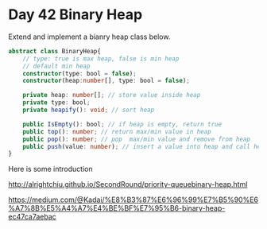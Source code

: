 # Day 42 Binary Heap

Extend and implement a bianry heap class below.

```ts
abstract class BinaryHeap{
    // type: true is max heap, false is min heap
    // default min heap
    constructor(type: bool = false);
    constructor(heap:number[], type: bool = false);

    private heap: number[]; // store value inside heap
    private type: bool;
    private heapify(): void; // sort heap

    public IsEmpty(): bool; // if heap is empty, return true
    public top(): number; // return max/min value in heap
    public pop(): number; // pop  max/min value and remove from heap
    public push(value: number); // insert a value into heap and call heapify to sort
}
```

Here is some introduction

http://alrightchiu.github.io/SecondRound/priority-queuebinary-heap.html

https://medium.com/@Kadai/%E8%B3%87%E6%96%99%E7%B5%90%E6%A7%8B%E5%A4%A7%E4%BE%BF%E7%95%B6-binary-heap-ec47ca7aebac
